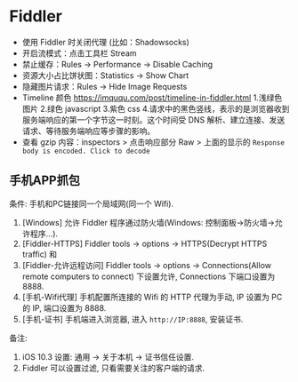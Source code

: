 # Fiddler

- 使用 Fiddler 时关闭代理 (比如：Shadowsocks)
- 开启流模式：点击工具栏 Stream
- 禁止缓存：Rules -> Performance -> Disable Caching
- 资源大小占比饼状图：Statistics -> Show Chart
- 隐藏图片请求：Rules -> Hide Image Requests
- Timeline 颜色 <https://imququ.com/post/timeline-in-fiddler.html>
    1.浅绿色 图片
    2.绿色 javascript
    3.紫色 css
    4.请求中的黑色竖线，表示的是浏览器收到服务端响应的第一个字节这一时刻。这个时间受 DNS 解析、建立连接、发送请求、等待服务端响应等步骤的影响。
- 查看 gzip 内容：inspectors > 点击响应部分 Raw > 上面的显示的 `Response body is encoded. Click to decode`

## 手机APP抓包

条件: 手机和PC链接同一个局域网(同一个 Wifi).

1. [Windows] 允许 Fiddler 程序通过防火墙(Windows: 控制面板->防火墙->允许程序...).
2. [Fiddler-HTTPS] Fiddler tools -> options -> HTTPS(Decrypt HTTPS traffic) 和 
3. [Fiddler-允许远程访问] Fiddler tools -> options -> Connections(Allow remote computers to connect) 下设置允许, Connections 下端口设置为 8888.
4. [手机-Wifi代理] 手机配置所连接的 Wifi 的 HTTP 代理为手动, IP 设置为 PC 的 IP, 端口设置为 8888.
5. [手机-证书] 手机端进入浏览器, 进入 `http://IP:8888`, 安装证书.

备注:

1. iOS 10.3 设置: 通用 -> 关于本机 -> 证书信任设置.
2. Fiddler 可以设置过滤, 只看需要关注的客户端的请求.
